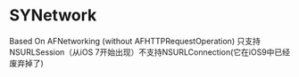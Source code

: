 # SYNetwork
Based On AFNetworking (without AFHTTPRequestOperation)
只支持NSURLSession（从iOS 7开始出现）不支持NSURLConnection(它在iOS9中已经废弃掉了)
